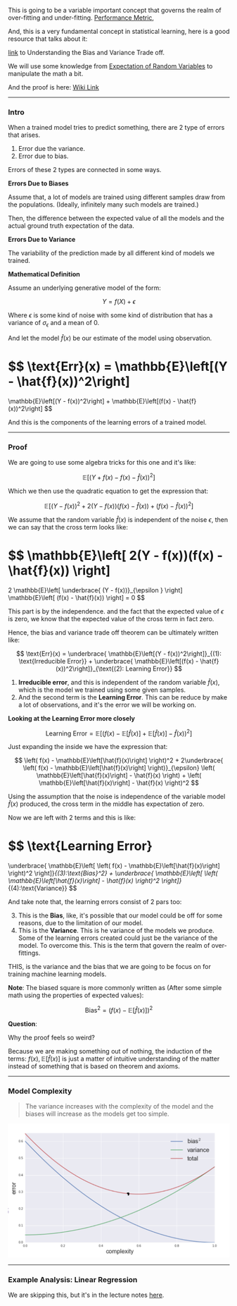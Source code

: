This is going to be a variable important concept that governs the realm of over-fitting and under-fitting. 
[Performance Metric](Performance%20Metric.md), 

And, this is a very fundamental concept in statistical learning, here is a good resource that talks about it: 

[link](http://scott.fortmann-roe.com/docs/BiasVariance.html) to Understanding the Bias and Variance Trade off. 

We will use some knowledge from [Expectation of Random Variables](Expectation%20of%20Random%20Variables.md) to manipulate the math a bit. 

And the proof is here: [Wiki Link](https://www.wikiwand.com/en/Bias%E2%80%93variance_tradeoff)

---
### **Intro**

When a trained model tries to predict something, there are 2 type of errors that arises. 

1. Error due the variance.
2. Error due to bias. 
   
Errors of these 2 types are connected in some ways. 

**Errors Due to Biases**

Assume that, a lot of models are trained using different samples draw from the populations. (Ideally, infinitely many such models are trained.)

Then, the difference between the expected value of all the models and the actual ground truth expectation of the data. 


**Errors Due to Variance**

The variability of the prediction made by all different kind of models we trained. 

**Mathematical Definition**

Assume an underlying generative model of the form: 

$$
Y = f(X) + \epsilon
$$

Where $\epsilon$ is some kind of noise with some kind of distribution that has a variance of $\sigma_\epsilon$ and a mean of $0$. 

And let the model $\hat{f}(x)$ be our estimate of the model using observation. 

$$
\text{Err}(x) = \mathbb{E}\left[(Y - \hat{f}(x))^2\right]
=
\mathbb{E}\left[(Y - f(x))^2\right]
 + 
\mathbb{E}\left[(f(x) - \hat{f}(x))^2\right]
$$

And this is the components of the learning errors of a trained model. 

---
### **Proof**

We are going to use some algebra tricks for this one and it's like: 

$$
\mathbb{E}\left[
        (Y + f(x) - f(x) - \hat{f}(x))^2
    \right]
$$

Which we then use the quadratic equation to get the expression that: 

$$
\mathbb{E}\left[
        (Y - f(x))^2 + 2(Y - f(x))(f(x) - \hat{f}(x)) + (f(x) - \hat{f}(x))^2
    \right]
$$

We assume that the random variable $\hat{f}(x)$ is independent of the noise $\epsilon$, then we can say that the cross term looks like: 

$$
\mathbb{E}\left[
        2(Y - f(x))(f(x) - \hat{f}(x))
    \right]
=
2
\mathbb{E}\left[ 
    \underbrace{
        (Y - f(x))}_{\epsilon }
    \right]
\mathbb{E}\left[
        (f(x) - \hat{f}(x))
    \right] = 0
$$

This part is by the independence. and the fact that the expected value of $\epsilon$ is zero, we know that the expected value of the cross term in fact zero. 

Hence, the bias and variance trade off theorem can be ultimately written like: 

$$
\text{Err}(x) = 
\underbrace{
\mathbb{E}\left[(Y - f(x))^2\right]}_{(1): \text{Irreducible Error}}
 + 
\underbrace{
\mathbb{E}\left[(f(x) - \hat{f}(x))^2\right]}_{\text{(2): Learning Error}}
$$

1. **Irreducible error**, and this is independent of the random variable $\hat{f}(x)$, which is the model we trained using some given samples. 
2. And the second term is the **Learning Error**. This can be reduce by make a lot of observations, and it's the error we will be working on. 

**Looking at the Learning Error more closely** 

$$
\text{Learning Error} = 
\mathbb{E}\left[ 
        \left(
            f(x) - \mathbb{E}\left[\hat{f}(x)\right] + 
            \mathbb{E}\left[\hat{f}(x)\right] - \hat{f}(x)
        \right)^2
    \right]
$$

Just expanding the inside we have the expression that: 

$$
\left(
    f(x) - \mathbb{E}\left[\hat{f}(x)\right]
\right)^2 + 
2\underbrace{
\left(
    f(x) - \mathbb{E}\left[\hat{f}(x)\right]
\right)}_{\epsilon}
\left(
    \mathbb{E}\left[\hat{f}(x)\right] - \hat{f}(x)
\right)
+ 
\left(
    \mathbb{E}\left[\hat{f}(x)\right] - \hat{f}(x)
\right)^2
$$

Using the assumption that the noise is independence of the variable model $\hat{f}(x)$ produced, the cross term in the middle has expectation of zero. 

Now we are left with 2 terms and this is like:

$$
\text{Learning Error}
=
\underbrace{
\mathbb{E}\left[
        \left(
        f(x) - \mathbb{E}\left[\hat{f}(x)\right]
        \right)^2
    \right]}_{(3):\text{Bias}^2}
+ 
\underbrace{
\mathbb{E}\left[
        \left(
            \mathbb{E}\left[\hat{f}(x)\right] - \hat{f}(x)
        \right)^2
    \right]}_{(4):\text{Variance}}
$$

And take note that, the learning errors consist of 2 pars too: 

3. This is the **Bias**, like, it's possible that our model could be off for some reasons, due to the limitation of our model. 
4. This is the **Variance**. This is he variance of the models we produce. Some of the learning errors created could just be the variance of the model. To overcome this. This is the term that govern the realm of over-fittings. 

THIS, is the variance and the bias that we are going to be focus on for training machine learning models. 

**Note**: 
The biased square is more commonly written as (After some simple math using the properties of expected values): 

$$
\text{Bias}^2 = 
\left(
    f(x) - \mathbb{E}\left[\hat{f}(x)\right]
\right)^2
$$

**Question**: 

Why the proof feels so weird? 

Because we are making something out of nothing, the induction of the terms: $f(x), \mathbb{E}\left[\hat{f}(x)\right]$ is just a matter of intuitive understanding of the matter instead of something that is based on theorem and axioms.

---
### **Model Complexity**

> The variance increases with the complexity of the model and the biases will increase as the models get too simple. 

![bias-variance-tradeoff](../Assets/bias-variance-tradeoff.png)


---
### **Example Analysis: Linear Regression**

We are skipping this, but it's in the lecture notes [here](https://courses.cs.washington.edu/courses/cse446/21sp/schedule/lecture_6_live.pdf). 